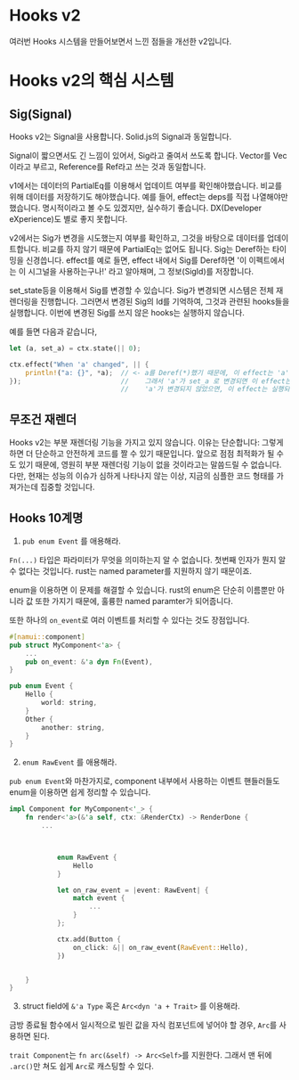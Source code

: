 # Hooks v2

여러번 Hooks 시스템을 만들어보면서 느낀 점들을 개선한 v2입니다.

# Hooks v2의 핵심 시스템

## Sig(Signal)

Hooks v2는 Signal을 사용합니다. Solid.js의 Signal과 동일합니다.

Signal이 짧으면서도 긴 느낌이 있어서, Sig라고 줄여서 쓰도록 합니다. Vector를 Vec이라고 부르고, Reference를 Ref라고 쓰는 것과 동일합니다.

v1에서는 데이터의 PartialEq를 이용해서 업데이트 여부를 확인해야했습니다. 비교를 위해 데이터를 저장하기도 해야했습니다.
예를 들어, effect는 deps를 직접 나열해야만 했습니다. 명시적이라고 볼 수도 있겠지만, 실수하기 좋습니다. DX(Developer eXperience)도 별로 좋지 못합니다.

v2에서는 Sig가 변경을 시도했는지 여부를 확인하고, 그것을 바탕으로 데이터를 업데이트합니다. 비교를 하지 않기 때문에 PartialEq는 없어도 됩니다.
Sig는 Deref하는 타이밍을 신경씁니다. effect를 예로 들면, effect 내에서 Sig를 Deref하면 '이 이펙트에서는 이 시그널을 사용하는구나!' 라고 알아채며, 그 정보(SigId)를 저장합니다.

set_state등을 이용해서 Sig를 변경할 수 있습니다. Sig가 변경되면 시스템은 전체 재 렌더링을 진행합니다. 그러면서 변경된 Sig의 Id를 기억하여, 그것과 관련된 hooks들을 실행합니다. 이번에 변경된 Sig를 쓰지 않은 hooks는 실행하지 않습니다.

예를 들면 다음과 같습니다,

```rust
let (a, set_a) = ctx.state(|| 0);

ctx.effect("When 'a' changed", || {
    println!("a: {}", *a);  // <- a를 Deref(*)했기 때문에, 이 effect는 'a'라는 Sig를 사용했다는 것을 저장합니다.
});                         //    그래서 'a'가 set_a 로 변경되면 이 effect는 재실행됩니다.
                            //    'a'가 변경되지 않았으면, 이 effect는 실행되지 않습니다.
```

## 무조건 재렌더

Hooks v2는 부분 재렌더링 기능을 가지고 있지 않습니다. 이유는 단순합니다: 그렇게 하면 더 단순하고 안전하게 코드를 짤 수 있기 때문입니다.
앞으로 점점 최적화가 될 수도 있기 때문에, 영원히 부분 재렌더링 기능이 없을 것이라고는 말씀드릴 수 없습니다. 다만, 현재는 성능의 이슈가 심하게 나타나지 않는 이상, 지금의 심플한 코드 형태를 가져가는데 집중할 것입니다.

## Hooks 10계명

1. `pub enum Event` 를 애용해라.

`Fn(...)` 타입은 파라미터가 무엇을 의미하는지 알 수 없습니다. 첫번째 인자가 뭔지 알 수 없다는 것입니다. rust는 named parameter를 지원하지 않기 때문이죠.

enum을 이용하면 이 문제를 해결할 수 있습니다. rust의 enum은 단순히 이름뿐만 아니라 값 또한 가지기 때문에, 훌륭한 named paramter가 되어줍니다.

또한 하나의 `on_event`로 여러 이벤트를 처리할 수 있다는 것도 장점입니다.

```rust
#[namui::component]
pub struct MyComponent<'a> {
    ...
    pub on_event: &'a dyn Fn(Event),
}

pub enum Event {
    Hello {
        world: string,
    }
    Other {
        another: string,
    }
}
```

2. `enum RawEvent` 를 애용해라.

`pub enum Event`와 마찬가지로, component 내부에서 사용하는 이벤트 핸들러들도 enum을 이용하면 쉽게 정리할 수 있습니다.

```rust
impl Component for MyComponent<'_> {
    fn render<'a>(&'a self, ctx: &RenderCtx) -> RenderDone {
        ...



            enum RawEvent {
                Hello
            }

            let on_raw_event = |event: RawEvent| {
                match event {
                    ...
                }
            };

            ctx.add(Button {
                on_click: &|| on_raw_event(RawEvent::Hello),
            })


    }
}
```

3. struct field에 `&'a Type` 혹은 `Arc<dyn 'a + Trait>` 를 이용해라.

금방 종료될 함수에서 일시적으로 빌린 값을 자식 컴포넌트에 넣어야 할 경우, `Arc`를 사용하면 된다.

`trait Component`는 `fn arc(&self) -> Arc<Self>`를 지원한다. 그래서 맨 뒤에 `.arc()`만 쳐도 쉽게 `Arc`로 캐스팅할 수 있다.
